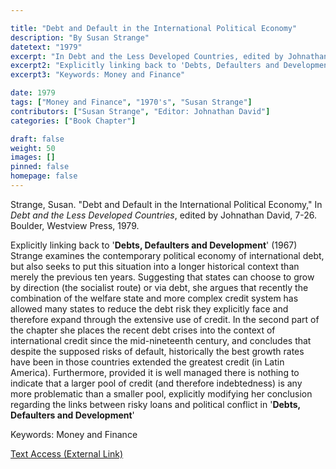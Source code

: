 ```yaml
---

title: "Debt and Default in the International Political Economy"
description: "By Susan Strange"
datetext: "1979"
excerpt: "In Debt and the Less Developed Countries, edited by Johnathan David, 7-26. Boulder, Westview Press, 1979."
excerpt2: "Explicitly linking back to 'Debts, Defaulters and Development' (1967) Strange examines the contemporary political economy of international debt, but also seeks to put this situation into a longer historical context than merely the previous ten years. Suggesting that states can choose to grow by direction (the socialist route) or via debt, she argues that recently the combination of the welfare state and more complex credit system has allowed many states to reduce the debt risk they explicitly face and therefore expand through the extensive use of credit. In the second part of the chapter she places the recent debt crises into the context of international credit since the mid-nineteenth century, and concludes that despite the supposed risks of default, historically the best growth rates have been in those countries extended the greatest credit (in Latin America). Furthermore, provided it is well managed there is nothing to indicate that a larger pool of credit (and therefore indebtedness) is any more problematic than a smaller pool, explicitly modifying her conclusion regarding the links between risky loans and political conflict in 'Debts, Defaulters and Development'."
excerpt3: "Keywords: Money and Finance"

date: 1979
tags: ["Money and Finance", "1970's", "Susan Strange"]
contributors: ["Susan Strange", "Editor: Johnathan David"]
categories: ["Book Chapter"]

draft: false
weight: 50
images: []
pinned: false
homepage: false
---
```


Strange, Susan. "Debt and Default in the International Political Economy," In <i>Debt and the Less Developed Countries</i>, edited by Johnathan David, 7-26. Boulder, Westview Press, 1979.

Explicitly linking back to '<b>Debts, Defaulters and Development</b>' (1967) Strange examines the contemporary political economy of international debt, but also seeks to put this situation into a longer historical context than merely the previous ten years. Suggesting that states can choose to grow by direction (the socialist route) or via debt, she argues that recently the combination of the welfare state and more complex credit system has allowed many states to reduce the debt risk they explicitly face and therefore expand through the extensive use of credit. In the second part of the chapter she places the recent debt crises into the context of international credit since the mid-nineteenth century, and concludes that despite the supposed risks of default, historically the best growth rates have been in those countries extended the greatest credit (in Latin America). Furthermore, provided it is well managed there is nothing to indicate that a larger pool of credit (and therefore indebtedness) is any more problematic than a smaller pool, explicitly modifying her conclusion regarding the links between risky loans and political conflict in '<b>Debts, Defaulters and Development</b>'

Keywords: Money and Finance

[Text Access (External Link)](https://www.routledge.com/Debt-And-The-Less-Developed-Countries/Aronson/p/book/9780367164904)
